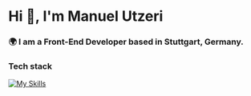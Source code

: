 <h1 align="left">Hi 👋, I'm Manuel Utzeri</h1>
<h3 align="left">🌍 I am a Front-End Developer based in Stuttgart, Germany.</h3>


### Tech stack
[![My Skills](https://skillicons.dev/icons?i=js,ts,html,css,scss,angular,npm,react,vue,vscode,figma)](https://skillicons.dev)



